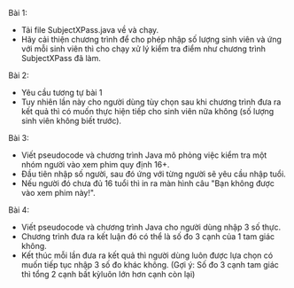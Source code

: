 
Bài 1:
- Tải file SubjectXPass.java về và chạy.
- Hãy cải thiện chương trình để cho phép nhập số lượng sinh viên và ứng với mỗi sinh viên thì cho chạy xử lý kiểm tra điểm như chương trình SubjectXPass đã làm.

Bài 2: 
- Yêu cầu tương tự bài 1
- Tuy nhiên lần này cho người dùng tùy chọn sau khi chương trình đưa ra kết quả thì có muốn thực hiện tiếp cho sinh viên nữa không (số lượng sinh viên không biết trước). 

Bài 3: 
- Viết pseudocode và chương  trình Java mô  phỏng việc  kiểm  tra một nhóm người vào xem phim quy định 16+. 
- Đầu tiên nhập số người, sau đó ứng với từng người sẽ yêu cầu nhập tuổi. 
- Nếu người đó chưa đủ 16 tuổi thì in ra màn hình câu "Bạn không được vào xem phim này!".

Bài 4: 
- Viết pseudocode và chương trình Java cho người dùng nhập 3 số thực. 
- Chương trình đưa ra kết luận đó có thể là số đo 3 cạnh của 1 tam giác không.
- Kết thúc mỗi lần đưa ra kết quả thì người dùng luôn được lựa chọn có muốn tiếp tục nhập 3 số đo khác không.
(Gợi ý: Số đo 3 cạnh tam giác thì tổng 2 cạnh bất kỳluôn lớn hơn cạnh còn lại)